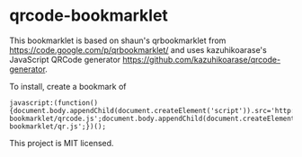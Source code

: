 qrcode-bookmarklet
=

This bookmarklet is based on shaun's qrbookmarklet from https://code.google.com/p/qrbookmarklet/ and uses kazuhikoarase's JavaScript QRCode generator https://github.com/kazuhikoarase/qrcode-generator.

To install, create a bookmark of
```
javascript:(function(){document.body.appendChild(document.createElement('script')).src='http://simon04.github.io/qrcode-bookmarklet/qrcode.js';document.body.appendChild(document.createElement('script')).src='http://simon04.github.io/qrcode-bookmarklet/qr.js';})();
```

This project is MIT licensed.
